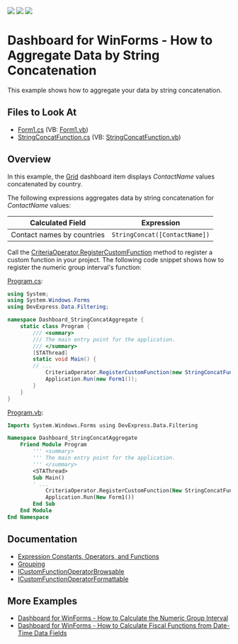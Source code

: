 <!-- default badges list -->
![](https://img.shields.io/endpoint?url=https://codecentral.devexpress.com/api/v1/VersionRange/402839640/21.2.1%2B)
[![](https://img.shields.io/badge/Open_in_DevExpress_Support_Center-FF7200?style=flat-square&logo=DevExpress&logoColor=white)](https://supportcenter.devexpress.com/ticket/details/T1026953)
[![](https://img.shields.io/badge/📖_How_to_use_DevExpress_Examples-e9f6fc?style=flat-square)](https://docs.devexpress.com/GeneralInformation/403183)
<!-- default badges end -->


# Dashboard for WinForms - How to Aggregate Data by String Concatenation

This example shows how to aggregate your data by string concatenation.

<!-- default file list -->
## Files to Look At
* [Form1.cs](./CS/Dashboard_StringConcatAggregate/Form1.cs) (VB: [Form1.vb](./VB/Dashboard_StringConcatAggregate/Form1.vb))
* [StringConcatFunction.cs](./CS/Dashboard_StringConcatAggregate/StringConcatFunction.cs) (VB: [StringConcatFunction.vb](./VB/Dashboard_StringConcatAggregate/StringConcatFunction.vb))
<!-- default file list end -->

## Overview

In this example, the [Grid](https://docs.devexpress.com/Dashboard/15150/winforms-dashboard/winforms-designer/create-dashboards-in-the-winforms-designer/dashboard-item-settings/grid) dashboard item displays _СontactName_ values concatenated by country. 


The following expressions aggregates data by string concatenation for _СontactName_ values:

| Calculated Field | Expression |
| --- | --- |
| Contact names by countries | ``` StringConcat([ContactName]) ``` |

Call the [CriteriaOperator.RegisterCustomFunction](https://docs.devexpress.com/CoreLibraries/DevExpress.Data.Filtering.CriteriaOperator.RegisterCustomFunction(DevExpress.Data.Filtering.ICustomFunctionOperator)) method to register a custom function in your project. The following code snippet shows how to register the numeric group interval's function: 

[Program.cs](./CS/Dashboard_StringConcatAggregatel/Program.cs):
```csharp
using System;
using System.Windows.Forms
using DevExpress.Data.Filtering;

namespace Dashboard_StringConcatAggregate {
    static class Program {
        /// <summary>
        /// The main entry point for the application.
        /// </summary>
        [STAThread]
        static void Main() {
        // ...
            CriteriaOperator.RegisterCustomFunction(new StringConcatFunction());
            Application.Run(new Form1());  
        }
    }
}
```
[Program.vb](./VB/Dashboard_StringConcatAggregate/Program.vb):
```vb
Imports System.Windows.Forms using DevExpress.Data.Filtering

Namespace Dashboard_StringConcatAggregate
	Friend Module Program
		''' <summary>
		''' The main entry point for the application.
		''' </summary>
		<STAThread>
		Sub Main()
		' ...
			CriteriaOperator.RegisterCustomFunction(New StringConcatFunction())
			Application.Run(New Form1())
		End Sub
	End Module
End Namespace

```

## Documentation

- [Expression Constants, Operators, and Functions](https://docs.devexpress.com/Dashboard/400122/common-features/advanced-analytics/expression-constants-operators-and-functions)
- [Grouping](https://docs.devexpress.com/Dashboard/116535/common-features/data-shaping/grouping)
- [ICustomFunctionOperatorBrowsable](https://docs.devexpress.com/CoreLibraries/DevExpress.Data.Filtering.ICustomFunctionOperatorBrowsable)
- [ICustomFunctionOperatorFormattable](https://docs.devexpress.com/CoreLibraries/DevExpress.Data.Filtering.ICustomFunctionOperatorFormattable)

## More Examples

- [Dashboard for WinForms - How to Calculate the Numeric Group Interval](https://github.com/DevExpress-Examples/winforms-dashboard-numeric-group-intervals)
- [Dashboard for WinForms - How to Calculate Fiscal Functions from Date-Time Data Fields](https://github.com/DevExpress-Examples/How-to-calculate-fiscal-functions-for-date-time-data-fields)
